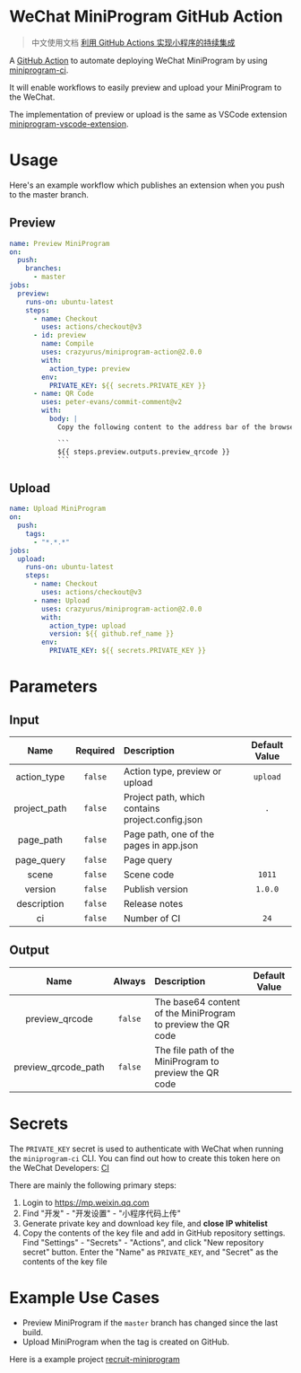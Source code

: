 # WeChat MiniProgram GitHub Action

> 中文使用文档 [利用 GitHub Actions 实现小程序的持续集成](https://juejin.cn/post/7173608478768889886)

A [GitHub Action](https://github.com/features/actions) to automate deploying WeChat MiniProgram by using [miniprogram-ci](https://www.npmjs.com/package/miniprogram-ci).

It will enable workflows to easily preview and upload your MiniProgram to the WeChat.

The implementation of preview or upload is the same as VSCode extension [miniprogram-vscode-extension](https://marketplace.visualstudio.com/items?itemName=crazyurus.miniprogram-vscode-extension).

# Usage

Here's an example workflow which publishes an extension when you push to the master branch.

## Preview

```yaml
name: Preview MiniProgram
on:
  push:
    branches:
      - master
jobs:
  preview:
    runs-on: ubuntu-latest
    steps:
      - name: Checkout
        uses: actions/checkout@v3
      - id: preview
        name: Compile
        uses: crazyurus/miniprogram-action@2.0.0
        with:
          action_type: preview
        env:
          PRIVATE_KEY: ${{ secrets.PRIVATE_KEY }}
      - name: QR Code
        uses: peter-evans/commit-comment@v2
        with:
          body: |
            Copy the following content to the address bar of the browser to open the preview QR code

            ```
            ${{ steps.preview.outputs.preview_qrcode }}
            ```
```

## Upload

```yaml
name: Upload MiniProgram
on:
  push:
    tags:
      - "*.*.*"
jobs:
  upload:
    runs-on: ubuntu-latest
    steps:
      - name: Checkout
        uses: actions/checkout@v3
      - name: Upload
        uses: crazyurus/miniprogram-action@2.0.0
        with:
          action_type: upload
          version: ${{ github.ref_name }}
        env:
          PRIVATE_KEY: ${{ secrets.PRIVATE_KEY }}
```

# Parameters

## Input

| Name | Required | Description | Default Value |
| :----: | :----: | :---- | :----: |
| action_type | `false` | Action type, preview or upload | `upload` |
| project_path | `false` | Project path, which contains project.config.json | `.` |
| page_path | `false` | Page path, one of the pages in app.json |  |
| page_query | `false` | Page query |  |
| scene | `false` | Scene code | `1011` |
| version | `false` | Publish version | `1.0.0` |
| description | `false` | Release notes |  |
| ci | `false` | Number of CI | `24` |

## Output

| Name | Always | Description | Default Value |
| :----: | :----: | :---- | :----: |
| preview_qrcode | `false` | The base64 content of the MiniProgram to preview the QR code |  |
| preview_qrcode_path | `false` | The file path of the MiniProgram to preview the QR code |  |

# Secrets

The `PRIVATE_KEY` secret is used to authenticate with WeChat when running the `miniprogram-ci` CLI. You can find out how to create this token here on the WeChat Developers: [CI](https://developers.weixin.qq.com/miniprogram/dev/devtools/ci.html)

There are mainly the following primary steps:

1. Login to https://mp.weixin.qq.com
2. Find "开发" - "开发设置" - "小程序代码上传"
3. Generate private key and download key file, and **close IP whitelist**
4. Copy the contents of the key file and add in GitHub repository settings. Find "Settings" - "Secrets" - "Actions", and click "New repository secret" button. Enter the "Name" as `PRIVATE_KEY`, and "Secret" as the contents of the key file

# Example Use Cases

- Preview MiniProgram if the `master` branch has changed since the last build.
- Upload MiniProgram when the tag is created on GitHub.

Here is a example project [recruit-miniprogram](https://github.com/crazyurus/recruit-miniprogram/tree/master/.github/workflows)
